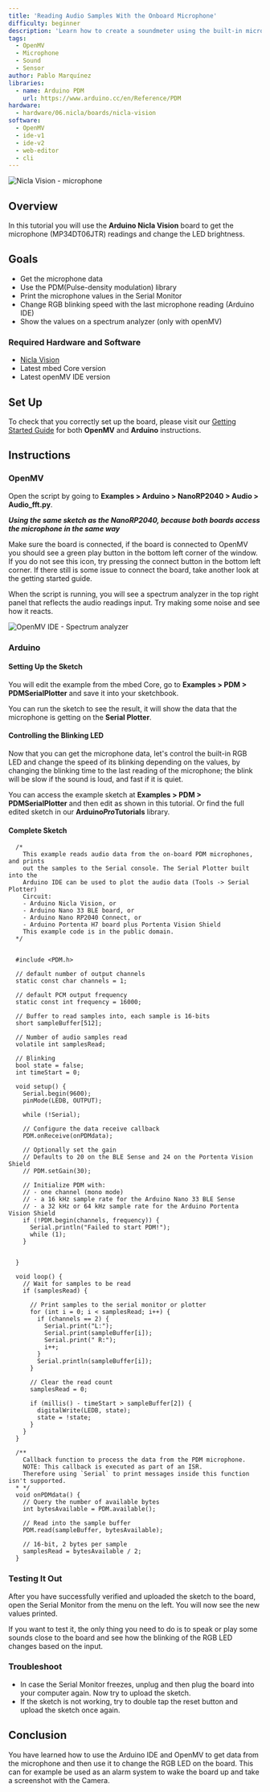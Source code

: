 ```yaml
---
title: 'Reading Audio Samples With the Onboard Microphone'
difficulty: beginner
description: 'Learn how to create a soundmeter using the built-in microphone with the Nicla Vision.'
tags:
  - OpenMV
  - Microphone
  - Sound
  - Sensor
author: Pablo Marquínez
libraries: 
  - name: Arduino PDM
    url: https://www.arduino.cc/en/Reference/PDM
hardware:
  - hardware/06.nicla/boards/nicla-vision
software:
  - OpenMV
  - ide-v1
  - ide-v2
  - web-editor
  - cli
---
```


![Nicla Vision - microphone](assets/nicla-vision-microphone.png)

## Overview

In this tutorial you will use the **Arduino Nicla Vision** board to get the microphone (MP34DT06JTR) readings and change the LED brightness.

## Goals

- Get the microphone data
- Use the PDM(Pulse-density modulation) library
- Print the microphone values in the Serial Monitor
- Change RGB blinking speed with the last microphone reading (Arduino IDE)
- Show the values on a spectrum analyzer (only with openMV)

### Required Hardware and Software

- [Nicla Vision](https://store.arduino.cc/products/nicla-vision)
- Latest mbed Core version
- Latest openMV IDE version

## Set Up

To check that you correctly set up the board, please visit our [Getting Started Guide](https://docs.arduino.cc/tutorials/nicla-vision/getting-started) for both **OpenMV** and **Arduino** instructions.

## Instructions

### OpenMV

Open the script by going to **Examples > Arduino > NanoRP2040 > Audio > Audio_fft.py**.

***Using the same sketch as the NanoRP2040, because both boards access the microphone in the same way***

Make sure the board is connected, if the board is connected to OpenMV you should see a green play button in the bottom left corner of the window. If you do not see this icon, try pressing the connect button in the bottom left corner. If there still is some issue to connect the board, take another look at the getting started guide.

When the script is running, you will see a spectrum analyzer in the top right panel that reflects the audio readings input. Try making some noise and see how it reacts.

![OpenMV IDE - Spectrum analyzer](assets/OpenMV_spectrumAnalyzer.png)

### Arduino

#### Setting Up the Sketch

You will edit the example from the mbed Core, go to **Examples > PDM > PDMSerialPlotter** and save it into your sketchbook.

You can run the sketch to see the result, it will show the data that the microphone is getting on the **Serial Plotter**.

#### Controlling the Blinking LED 

Now that you can get the microphone data, let's control the built-in RGB LED and change the speed of its blinking depending on the values, by changing the blinking time to the last reading of the microphone; the blink will be slow if the sound is loud, and fast if it is quiet.

You can access the example sketch at **Examples > PDM > PDMSerialPlotter** and then edit as shown in this tutorial.
Or find the full edited sketch in our **Arduino*Pro*Tutorials** library.

#### Complete Sketch

```arduino
  /*
    This example reads audio data from the on-board PDM microphones, and prints
    out the samples to the Serial console. The Serial Plotter built into the
    Arduino IDE can be used to plot the audio data (Tools -> Serial Plotter)
    Circuit:
    - Arduino Nicla Vision, or
    - Arduino Nano 33 BLE board, or
    - Arduino Nano RP2040 Connect, or
    - Arduino Portenta H7 board plus Portenta Vision Shield
    This example code is in the public domain.
  */

  
  #include <PDM.h>

  // default number of output channels
  static const char channels = 1;

  // default PCM output frequency
  static const int frequency = 16000;

  // Buffer to read samples into, each sample is 16-bits
  short sampleBuffer[512];

  // Number of audio samples read
  volatile int samplesRead;

  // Blinking 
  bool state = false;
  int timeStart = 0;

  void setup() {
    Serial.begin(9600);
    pinMode(LEDB, OUTPUT);

    while (!Serial);

    // Configure the data receive callback
    PDM.onReceive(onPDMdata);

    // Optionally set the gain
    // Defaults to 20 on the BLE Sense and 24 on the Portenta Vision Shield
    // PDM.setGain(30);

    // Initialize PDM with:
    // - one channel (mono mode)
    // - a 16 kHz sample rate for the Arduino Nano 33 BLE Sense
    // - a 32 kHz or 64 kHz sample rate for the Arduino Portenta Vision Shield
    if (!PDM.begin(channels, frequency)) {
      Serial.println("Failed to start PDM!");
      while (1);
    }


  }

  void loop() {
    // Wait for samples to be read
    if (samplesRead) {

      // Print samples to the serial monitor or plotter
      for (int i = 0; i < samplesRead; i++) {
        if (channels == 2) {
          Serial.print("L:");
          Serial.print(sampleBuffer[i]);
          Serial.print(" R:");
          i++;
        }
        Serial.println(sampleBuffer[i]);
      }

      // Clear the read count
      samplesRead = 0;

      if (millis() - timeStart > sampleBuffer[2]) {
        digitalWrite(LEDB, state);
        state = !state;
      }
    }
  }

  /**
    Callback function to process the data from the PDM microphone.
    NOTE: This callback is executed as part of an ISR.
    Therefore using `Serial` to print messages inside this function isn't supported.
  * */
  void onPDMdata() {
    // Query the number of available bytes
    int bytesAvailable = PDM.available();

    // Read into the sample buffer
    PDM.read(sampleBuffer, bytesAvailable);

    // 16-bit, 2 bytes per sample
    samplesRead = bytesAvailable / 2;
  }
```


### Testing It Out

After you have successfully verified and uploaded the sketch to the board, open the Serial Monitor from the menu on the left. You will now see the new values printed.

If you want to test it, the only thing you need to do is to speak or play some sounds close to the board and see how the blinking of the RGB LED changes based on the input.

### Troubleshoot

- In case the Serial Monitor freezes, unplug and then plug the board into your computer again. Now try to upload the sketch.
- If the sketch is not working, try to double tap the reset button and upload the sketch once again.
  
## Conclusion

You have learned how to use the Arduino IDE and OpenMV to get data from the microphone and then use it to change the RGB LED on the board. This can for example be used as an alarm system to wake the board up and take a screenshot with the Camera.
